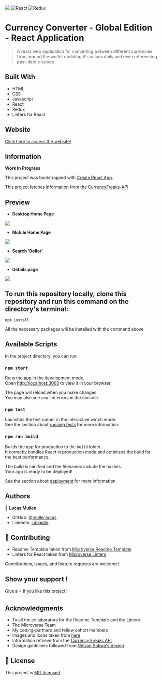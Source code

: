 ![](https://img.shields.io/badge/Microverse-blueviolet) ![React](https://img.shields.io/badge/react-%2320232a.svg?style=for-the-badge&logo=react&logoColor=%2361DAFB) ![Redux](https://img.shields.io/badge/redux-%23593d88.svg?style=for-the-badge&logo=redux&logoColor=white)

# Currency Converter - Global Edition - React Application

> A react web application for converting between different currencies from around the world, updating it's values daily and even referencing past-date's values

## Built With

- HTML
- CSS
- Javascript
- React
- Redux
- Linters for React

## Website

[Click here to access the website!](https://stirring-creponne-35b474.netlify.app/)

## Information

**Work In Progress**

This project was bootstrapped with [Create React App](https://github.com/facebook/create-react-app).

This project fetches information from the [CurrencyFreaks-API](https://currencyfreaks.com/documentation.html)

## Preview

- **Desktop Home Page**

![](readmeimgs/desktop-home.png)

- **Mobile Home Page**

![](readmeimgs/mobile-home.png)

- **Search 'Dollar'**

![](readmeimgs/search-dollar.png)

- **Details page**

![](readmeimgs/details-site.png)

## To run this repository locally, clone this repository and run this command on the directory's terminal:

```
npm install
```
All the necessary packages will be installed with the command above

## Available Scripts

In the project directory, you can run:

### `npm start`

Runs the app in the development mode.\
Open [http://localhost:3000](http://localhost:3000) to view it in your browser.

The page will reload when you make changes.\
You may also see any lint errors in the console.

### `npm test`

Launches the test runner in the interactive watch mode.\
See the section about [running tests](https://facebook.github.io/create-react-app/docs/running-tests) for more information.

### `npm run build`

Builds the app for production to the `build` folder.\
It correctly bundles React in production mode and optimizes the build for the best performance.

The build is minified and the filenames include the hashes.\
Your app is ready to be deployed!

See the section about [deployment](https://facebook.github.io/create-react-app/docs/deployment) for more information.

## Authors

👤 **Lucas Mullen**

- GitHub: [@mullenlucas](https://github.com/mullenlucas)
- LinkedIn: [LinkedIn](https://www.linkedin.com/in/lucas-mullen-447312119/)

## 🤝 Contributing

 - Readme Template taken from [Microverse Readme Template](https://github.com/microverseinc/readme-template)
 - Linters for React taken from [Microverse Linters](https://github.com/microverseinc/linters-config)
 
Contributions, issues, and feature requests are welcome!

## Show your support !

Give a ⭐️ if you like this project!

## Acknowledgments

- To all the collaborators for the Readme Template and the Linters
- The Microverse Team
- My coding-partners and fellow cohort members
- Images and icons taken from [here](https://www.pngegg.com/)
- Information retrieve from the [Currency Freaks API](https://currencyfreaks.com/documentation.html)
- Design guidelines followed from [Nelson Sakwa's design](https://www.behance.net/gallery/31579789/Ballhead-App-(Free-PSDs))

## 📝 License

This project is [MIT licensed](https://github.com/mullenlucas/space-travelers-hub/blob/dev/MIT.md)
